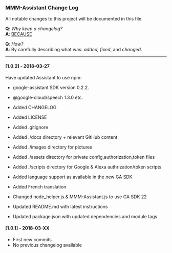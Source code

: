 ### MMM-Assistant Change Log

All notable changes to this project will be documented in this file.

**Q**: *Why keep a changelog?*  
**A**: [BECAUSE](http://keepachangelog.com/en/1.0.0/)

**Q**: *How?*  
**A**: By carefully describing what was: *added, fixed*, and *changed*.

---


#### [1.0.2] - 2018-03-27

Have updated Assistant to use npm:
- google-assistant SDK version 0.2.2.
- @google-cloud/speech  1.3.0
etc.

- Added CHANGELOG
- Added LICENSE
- Added .gitignore
- Added ./docs directory + relevant GitHub content
- Added ./images directory for pictures
- Added ./assets directory for private config,authorization,token files
- Added ./scripts directory for Google & Alexa authrization/token scripts
- Added language support as available in the new GA SDK
- Added French translation
- Changed node_helper.js & MMM-Assistant.js to use GA SDK 22
- Updated README.md with latest instructions
- Updated package.json with updated dependencies and module tags


#### [1.0.1] - 2018-03-XX

- First new commits
- No previous changelog available 
